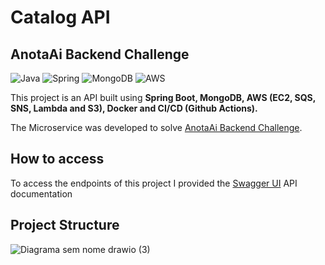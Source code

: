 # Catalog API
## AnotaAi Backend Challenge

![Java](https://img.shields.io/badge/java-%23ED8B00.svg?style=for-the-badge&logo=openjdk&logoColor=white)
![Spring](https://img.shields.io/badge/spring-%236DB33F.svg?style=for-the-badge&logo=spring&logoColor=white)
![MongoDB](https://img.shields.io/badge/MongoDB-%234ea94b.svg?style=for-the-badge&logo=mongodb&logoColor=white)
![AWS](https://img.shields.io/badge/AWS-%23FF9900.svg?style=for-the-badge&logo=amazon-aws&logoColor=white)

This project is an API built using **Spring Boot, MongoDB, AWS (EC2, SQS, SNS, Lambda and S3), Docker and CI/CD (Github Actions).**

The Microservice was developed to solve [AnotaAi Backend Challenge](https://github.com/githubanotaai/new-test-backend-nodejs).

## How to access
To access the endpoints of this project I provided the [Swagger UI](http://18.207.212.126:8080/swagger-ui/index.html) API documentation
 

## Project Structure

![Diagrama sem nome drawio (3)](https://github.com/guilhermeozana/anotaai-challenge/assets/69025200/04c3df9c-b6b4-4fbb-a317-dede1f946093)





